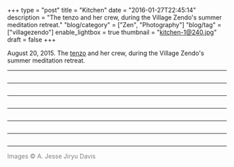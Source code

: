 +++
type = "post"
title = "Kitchen"
date = "2016-01-27T22:45:14"
description = "The tenzo and her crew, during the Village Zendo's summer meditation retreat."
"blog/category" = ["Zen", "Photography"]
"blog/tag" = ["villagezendo"]
enable_lightbox = true
thumbnail = "kitchen-1@240.jpg"
draft = false
+++

<p>August 20, 2015. The <a href="https://en.wikipedia.org/wiki/Tenzo">tenzo</a> and her crew, during the Village Zendo's summer meditation retreat.</p>
<hr />
<p><img alt="" src="kitchen-1.jpg" /></p>
<hr />
<p><img alt="" src="kitchen-2.jpg" /></p>
<hr />
<p><img alt="" src="kitchen-3.jpg" /></p>
<hr />
<p><img alt="" src="kitchen-4.jpg" /></p>
<hr />
<p><img alt="" src="kitchen-5.jpg" /></p>
<hr />
<p><img alt="" src="kitchen-6.jpg" /></p>
<hr />
<p><span style="color: gray">Images &copy; A. Jesse Jiryu Davis</span></p>
    